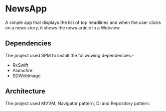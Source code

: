 # NewsApp
A simple app that displays the list of top headlines and when the user clicks on a news story, it shows the news article in a Webview

## Dependencies
The project used SPM to install the follwowing dependencies:-
- RxSwift
- Alamofire
- SDWebImage

## Architecture
The project used MVVM, Navigator pattern, DI and Repository pattern.
